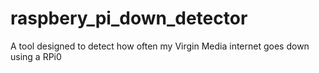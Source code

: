 # raspbery_pi_down_detector
A tool designed to detect how often my Virgin Media internet goes down using a RPi0
